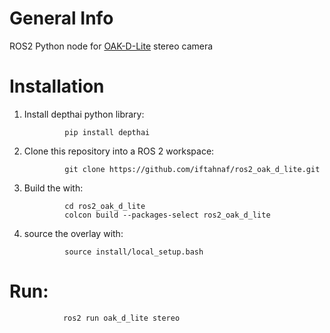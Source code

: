 # General Info

ROS2 Python node for [OAK-D-Lite](https://docs.luxonis.com/projects/hardware/en/latest/pages/DM9095.html) stereo camera

# Installation

1. Install depthai python library:

                pip install depthai

2. Clone this repository into a ROS 2 workspace:

                git clone https://github.com/iftahnaf/ros2_oak_d_lite.git

3. Build the with:


                cd ros2_oak_d_lite
                colcon build --packages-select ros2_oak_d_lite


4. source the overlay with:

                source install/local_setup.bash

# Run:

                ros2 run oak_d_lite stereo
